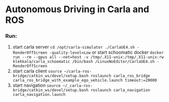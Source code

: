 # Autonomous Driving in Carla and ROS
### Run:
1. start carla server
`cd /opt/carla-simulator
./CarlaUE4.sh -RenderOffScreen -quality-level=Low`
or start schoomatic docker
`docker run --rm --gpus all --net=host -v /tmp/.X11-unix:/tmp/.X11-unix:rw klekkala/carla_schoomatic /bin/bash /LinuxNoEditor/CarlaUE4.sh -RenderOffScreen`
3. start carla client
`source ~/carla-ros-bridge/catkin_ws/devel/setup.bash
roslaunch carla_ros_bridge carla_ros_bridge_with_example_ego_vehicle.launch timeout:=20000`
4. start navigation
`source ~/_carla-ros-bridge/catkin_ws/devel/setup.bash
roslaunch carla_navigation carla_navigation.launch`
